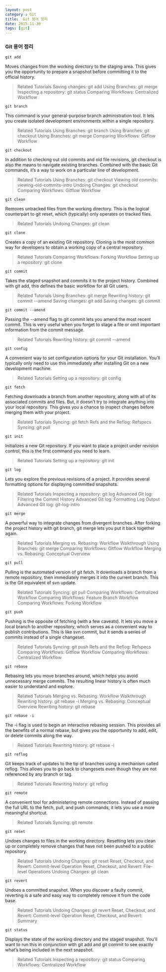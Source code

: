 ```yaml
---
layout: post
category : Git
title:  Git 용어 정리
date: 2015-11-30
tags: [git]
---
```


### Git 용어 정리

`git add`

Moves changes from the working directory to the staging area. This gives you the opportunity to prepare a snapshot before committing it to the official history.

>Related Tutorials
Saving changes: git add
Using Branches: git merge
Inspecting a repository: git status
Comparing Workflows: Centralized Workflow

`git branch`

This command is your general-purpose branch administration tool. It lets you create isolated development environments within a single repository.

>Related Tutorials
Using Branches: git branch
Using Branches: git checkout
Using Branches: git merge
Comparing Workflows: Gitflow Workflow

`git checkout`

In addition to checking out old commits and old file revisions, git checkout is also the means to navigate existing branches. Combined with the basic Git commands, it’s a way to work on a particular line of development.

>Related Tutorials
Using Branches: git checkout
Viewing old commits: viewing-old-commits-intro
Undoing Changes: git checkout
Comparing Workflows: Gitflow Workflow

`git clean`

Removes untracked files from the working directory. This is the logical counterpart to git reset, which (typically) only operates on tracked files.

>Related Tutorials
Undoing Changes: git clean

`git clone`

Creates a copy of an existing Git repository. Cloning is the most common way for developers to obtain a working copy of a central repository.

>Related Tutorials
Comparing Workflows: Forking Workflow
Setting up a repository: git clone

`git commit`

Takes the staged snapshot and commits it to the project history. Combined with git add, this defines the basic workflow for all Git users.

>Related Tutorials
Using Branches: git merge
Rewriting history: git commit --amend
Saving changes: git add
Saving changes: git commit

`git commit --amend`

Passing the --amend flag to git commit lets you amend the most recent commit. This is very useful when you forget to stage a file or omit important information from the commit message.

>Related Tutorials
Rewriting history: git commit --amend

`git config`

A convenient way to set configuration options for your Git installation. You’ll typically only need to use this immediately after installing Git on a new development machine.

>Related Tutorials
Setting up a repository: git config

`git fetch`

Fetching downloads a branch from another repository, along with all of its associated commits and files. But, it doesn't try to integrate anything into your local repository. This gives you a chance to inspect changes before merging them with your project.

>Related Tutorials
Syncing: git fetch
Refs and the Reflog: Refspecs
Syncing: git pull

`git init`

Initializes a new Git repository. If you want to place a project under revision control, this is the first command you need to learn.

>Related Tutorials
Setting up a repository: git init

`git log`

Lets you explore the previous revisions of a project. It provides several formatting options for displaying committed snapshots.

>Related Tutorials
Inspecting a repository: git log
Advanced Git log: Filtering the Commit History
Advanced Git log: Formatting Log Output
Advanced Git log: git-log-intro

`git merge`

A powerful way to integrate changes from divergent branches. After forking the project history with git branch, git merge lets you put it back together again.

>Related Tutorials
Merging vs. Rebasing: Workflow Walkthrough
Using Branches: git merge
Comparing Workflows: Gitflow Workflow
Merging vs. Rebasing: Conceptual Overview

`git pull`

Pulling is the automated version of git fetch. It downloads a branch from a remote repository, then immediately merges it into the current branch. This is the Git equivalent of svn update.

>Related Tutorials
Syncing: git pull
Comparing Workflows: Centralized Workflow
Comparing Workflows: Feature Branch Workflow
Comparing Workflows: Forking Workflow

`git push`

Pushing is the opposite of fetching (with a few caveats). It lets you move a local branch to another repository, which serves as a convenient way to publish contributions. This is like svn commit, but it sends a series of commits instead of a single changeset.

>Related Tutorials
Syncing: git push
Refs and the Reflog: Refspecs
Comparing Workflows: Gitflow Workflow
Comparing Workflows: Centralized Workflow

`git rebase`

Rebasing lets you move branches around, which helps you avoid unnecessary merge commits. The resulting linear history is often much easier to understand and explore.

>Related Tutorials
Merging vs. Rebasing: Workflow Walkthrough
Rewriting history: git rebase -i
Merging vs. Rebasing: Conceptual Overview
Rewriting history: git rebase

`git rebase -i`

The -i flag is used to begin an interactive rebasing session. This provides all the benefits of a normal rebase, but gives you the opportunity to add, edit, or delete commits along the way.

>Related Tutorials
Rewriting history: git rebase -i

`git reflog`

Git keeps track of updates to the tip of branches using a mechanism called reflog. This allows you to go back to changesets even though they are not referenced by any branch or tag.

>Related Tutorials
Rewriting history: git reflog

`git remote`

A convenient tool for administering remote connections. Instead of passing the full URL to the fetch, pull, and push commands, it lets you use a more meaningful shortcut.

>Related Tutorials
Syncing: git remote

`git reset`

Undoes changes to files in the working directory. Resetting lets you clean up or completely remove changes that have not been pushed to a public repository.

>Related Tutorials
Undoing Changes: git reset
Reset, Checkout, and Revert: Commit-level Operation
Reset, Checkout, and Revert: File-level Operations
Undoing Changes: git clean

`git revert`

Undoes a committed snapshot. When you discover a faulty commit, reverting is a safe and easy way to completely remove it from the code base.

>Related Tutorials
Undoing Changes: git revert
Reset, Checkout, and Revert: Commit-level Operation
Reset, Checkout, and Revert: Summary

`git status`

Displays the state of the working directory and the staged snapshot. You’ll want to run this in conjunction with git add and git commit to see exactly what’s being included in the next snapshot.

>Related Tutorials
Inspecting a repository: git status
Comparing Workflows: Centralized Workflow
